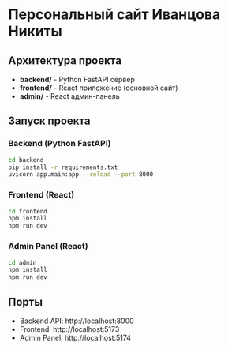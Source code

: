 # Персональный сайт Иванцова Никиты

## Архитектура проекта

- **backend/** - Python FastAPI сервер
- **frontend/** - React приложение (основной сайт)
- **admin/** - React админ-панель

## Запуск проекта

### Backend (Python FastAPI)
```bash
cd backend
pip install -r requirements.txt
uvicorn app.main:app --reload --port 8000
```

### Frontend (React)
```bash
cd frontend
npm install
npm run dev
```

### Admin Panel (React)
```bash
cd admin
npm install
npm run dev
```

## Порты
- Backend API: http://localhost:8000
- Frontend: http://localhost:5173
- Admin Panel: http://localhost:5174